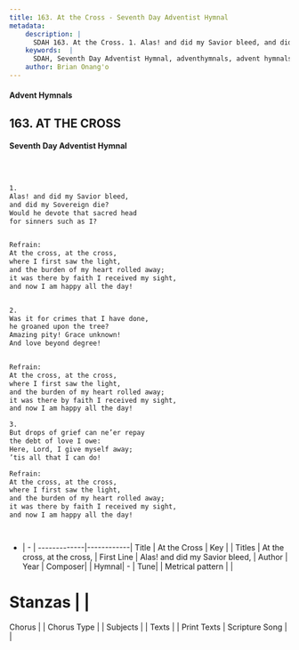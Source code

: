 ```yaml
---
title: 163. At the Cross - Seventh Day Adventist Hymnal
metadata:
    description: |
      SDAH 163. At the Cross. 1. Alas! and did my Savior bleed, and did my Sovereign die? Would he devote that sacred head for sinners such as I? 
    keywords:  |
      SDAH, Seventh Day Adventist Hymnal, adventhymnals, advent hymnals, At the Cross, Alas! and did my Savior bleed, ,At the cross, at the cross,
    author: Brian Onang'o
---
```


#### Advent Hymnals
## 163. AT THE CROSS
#### Seventh Day Adventist Hymnal

```txt



1.
Alas! and did my Savior bleed,
and did my Sovereign die?
Would he devote that sacred head
for sinners such as I?


Refrain:
At the cross, at the cross,
where I first saw the light,
and the burden of my heart rolled away;
it was there by faith I received my sight,
and now I am happy all the day!


2.
Was it for crimes that I have done,
he groaned upon the tree?
Amazing pity! Grace unknown!
And love beyond degree!


Refrain:
At the cross, at the cross,
where I first saw the light,
and the burden of my heart rolled away;
it was there by faith I received my sight,
and now I am happy all the day!

3.
But drops of grief can ne’er repay
the debt of love I owe:
Here, Lord, I give myself away;
’tis all that I can do!

Refrain:
At the cross, at the cross,
where I first saw the light,
and the burden of my heart rolled away;
it was there by faith I received my sight,
and now I am happy all the day!




```

- |   -  |
-------------|------------|
Title | At the Cross |
Key |  |
Titles | At the cross, at the cross, |
First Line | Alas! and did my Savior bleed, |
Author | 
Year | 
Composer|  |
Hymnal|  - |
Tune|  |
Metrical pattern | |
# Stanzas |  |
Chorus |  |
Chorus Type |  |
Subjects |  |
Texts |  |
Print Texts | 
Scripture Song |  |
  
